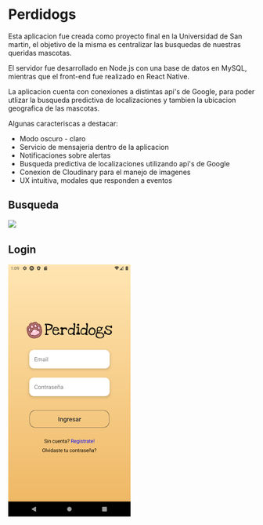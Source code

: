# Perdidogs

Esta aplicacion fue creada como proyecto final en la Universidad de San martin, el objetivo de la misma es
centralizar las busquedas de nuestras queridas mascotas.

El servidor fue desarrollado en Node.js con una base de datos en MySQL, mientras que el front-end fue realizado en React Native.

La aplicacion cuenta con conexiones a distintas api's de Google, para poder utlizar la busqueda predictiva de localizaciones y tambien
la ubicacion geografica de las mascotas.

Algunas caracteriscas a destacar:

* Modo oscuro - claro
* Servicio de mensajeria dentro de la aplicacion
* Notificaciones sobre alertas
* Busqueda predictiva de localizaciones utilizando api's de Google
* Conexion de Cloudinary para el manejo de imagenes
* UX intuitiva, modales que responden a eventos

## Busqueda

<img src="videos/search.gif" width="250"/>

## Login


<img src="images/login.png" width="250"/>
